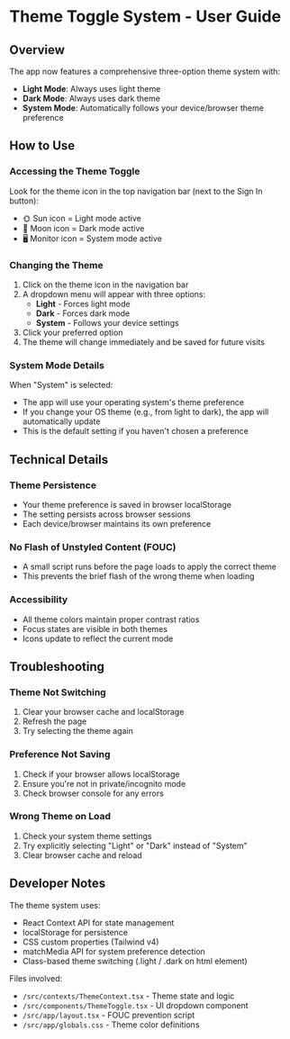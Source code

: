 # Theme Toggle System - User Guide

## Overview

The app now features a comprehensive three-option theme system with:

- **Light Mode**: Always uses light theme
- **Dark Mode**: Always uses dark theme
- **System Mode**: Automatically follows your device/browser theme preference

## How to Use

### Accessing the Theme Toggle

Look for the theme icon in the top navigation bar (next to the Sign In button):

- 🌞 Sun icon = Light mode active
- 🌙 Moon icon = Dark mode active
- 🖥️ Monitor icon = System mode active

### Changing the Theme

1. Click on the theme icon in the navigation bar
2. A dropdown menu will appear with three options:
   - **Light** - Forces light mode
   - **Dark** - Forces dark mode
   - **System** - Follows your device settings
3. Click your preferred option
4. The theme will change immediately and be saved for future visits

### System Mode Details

When "System" is selected:

- The app will use your operating system's theme preference
- If you change your OS theme (e.g., from light to dark), the app will automatically update
- This is the default setting if you haven't chosen a preference

## Technical Details

### Theme Persistence

- Your theme preference is saved in browser localStorage
- The setting persists across browser sessions
- Each device/browser maintains its own preference

### No Flash of Unstyled Content (FOUC)

- A small script runs before the page loads to apply the correct theme
- This prevents the brief flash of the wrong theme when loading

### Accessibility

- All theme colors maintain proper contrast ratios
- Focus states are visible in both themes
- Icons update to reflect the current mode

## Troubleshooting

### Theme Not Switching

1. Clear your browser cache and localStorage
2. Refresh the page
3. Try selecting the theme again

### Preference Not Saving

1. Check if your browser allows localStorage
2. Ensure you're not in private/incognito mode
3. Check browser console for any errors

### Wrong Theme on Load

1. Check your system theme settings
2. Try explicitly selecting "Light" or "Dark" instead of "System"
3. Clear browser cache and reload

## Developer Notes

The theme system uses:

- React Context API for state management
- localStorage for persistence
- CSS custom properties (Tailwind v4)
- matchMedia API for system preference detection
- Class-based theme switching (.light / .dark on html element)

Files involved:

- `/src/contexts/ThemeContext.tsx` - Theme state and logic
- `/src/components/ThemeToggle.tsx` - UI dropdown component
- `/src/app/layout.tsx` - FOUC prevention script
- `/src/app/globals.css` - Theme color definitions
